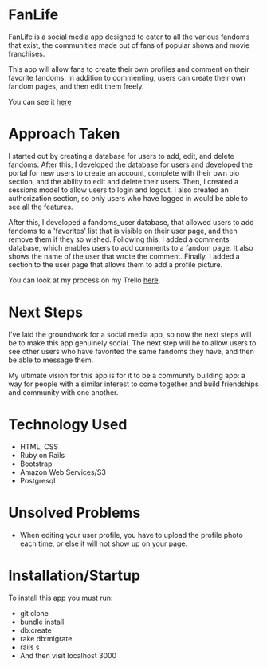 # FanLife

FanLife is a social media app designed to cater to all the various fandoms that exist, the communities made out of fans of popular shows and movie franchises.

This app will allow fans to create their own profiles and comment on their favorite fandoms. In addition to commenting, users can create their own fandom pages, and then edit them freely.

You can see it [here](https://dry-cliffs-56058.herokuapp.com/)


# Approach Taken

I started out by creating a database for users to add, edit, and delete fandoms. After this, I developed the database for users and developed the portal for new users to create an account, complete with their own bio section, and the ability to edit and delete their users. Then, I created a sessions model to allow users to login and logout. I also created an authorization section, so only users who have logged in would be able to see all the features.

After this, I developed a fandoms_user database, that allowed users to add fandoms to a 'favorites' list that is visible on their user page, and then remove them if they so wished. Following this, I added a comments database, which enables users to add comments to a fandom page. It also shows the name of the user that wrote the comment. Finally, I added a section to the user page that allows them to add a profile picture.

You can look at my process on my Trello [here](https://trello.com/b/pERwJFnw/project-2).


# Next Steps
I've laid the groundwork for a social media app, so now the next steps will be to make this app genuinely  social. The next step will be to allow users to see other users who have favorited the same fandoms they have, and then be able to message them.

My ultimate vision for this app is for it to be a community building app: a way for people with a similar interest to come together and build friendships and community with one another.


# Technology Used

* HTML, CSS
* Ruby on Rails
* Bootstrap
* Amazon Web Services/S3
* Postgresql


# Unsolved Problems
* When editing your user profile, you have to upload the profile photo each time, or else it will not show up on your page.


# Installation/Startup
To install this app you must run:

* git clone
* bundle install
* db:create
* rake db:migrate
* rails s
* And then visit localhost 3000
